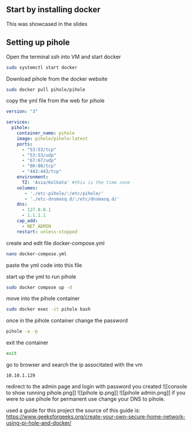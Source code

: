 ## Start by installing docker
This was showcased in the slides

## Setting up pihole
Open the terminal ssh into VM and start docker
```bash
sudo systemctl start docker
```
Download pihole from the docker website
```bash
sudo docker pull pihole/pihole
```
copy the yml file from the web for pihole
```yml
version: "3"

services:
  pihole:
    container_name: pihole
    image: pihole/pihole:latest
    ports:
      - "53:53/tcp"
      - "53:53/udp"
      - "67:67/udp"
      - "80:80/tcp"
      - "443:443/tcp"
    environment:
      TZ: 'Asia/Kolkata' #this is the time zone
    volumes:
       - './etc-pihole/:/etc/pihole/'
       - './etc-dnsmasq.d/:/etc/dnsmasq.d/'
    dns:
      - 127.0.0.1
      - 1.1.1.1
    cap_add:
      - NET_ADMIN
    restart: unless-stopped
```
create and edit file docker-compose.yml
```bash
nano docker-compose.yml
```
paste the yml code into this file

start up the yml to run pihole
```bash
sudo docker compose up -d
```
move into the pihole container
```bash
sudo docker exec -it pihole bash
```
once in the pihole container change the password
```bash
pihole -a -p
```
exit the container
```bash
exit
```
go to browser and search the ip associtated with the vm
```
10.10.1.129
```
redirect to the admin page and login with password you created
![[console to show running pihole.png]]
![[pihole ip.png]]
![[pihole admin.png]]
if you were to use pihole for permanent use change your DNS to pihole.

used a guide for this project the source of this guide is:
https://www.geeksforgeeks.org/create-your-own-secure-home-network-using-pi-hole-and-docker/
